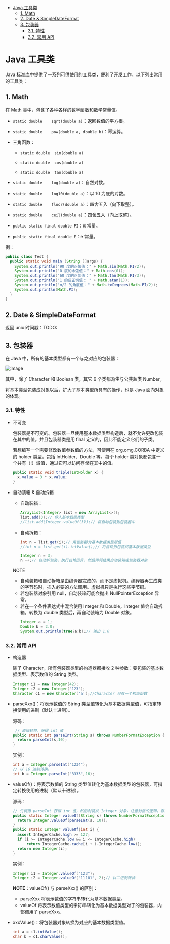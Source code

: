 - [Java 工具类](#java-%E5%B7%A5%E5%85%B7%E7%B1%BB)
  - [1. Math](#1-math)
  - [2. Date & SimpleDateFormat](#2-date-simpledateformat)
  - [3. 包装器](#3-%E5%8C%85%E8%A3%85%E5%99%A8)
    - [3.1. 特性](#31-%E7%89%B9%E6%80%A7)
    - [3.2. 常用 API](#32-%E5%B8%B8%E7%94%A8-api)

# Java 工具类

Java 标准库中提供了一系列可供使用的工具类，便利了开发工作，以下列出常用的工具类：

## 1. Math

在 [Math](https://docs.oracle.com/javase/9/docs/api/java/lang/Math.html) 类中，包含了各种各样的数学函数和数学常量值。

- `static double	sqrt​(double a)`：返回数值的平方根。

- `static double	pow​(double a, double b)`：幂运算。

- 三角函数：
  - `static double	sin​(double a)`

  - `static double	cos​(double a)`

  - `static double	tan(double a)`

- `static double	log​(double a)`：自然对数。

- `static double	log10​(double a)`：以 10 为底的对数。

- `static double	floor​(double a)`：四舍五入（向下取整）。

- `static double	ceil​(double a)`：四舍五入（向上取整）。

- `public static final double PI`：π 常量。

- `public static final double E`：e 常量。

例：
```java
public class Test {  
  public static void main (String []args) {  
    System.out.println("90 度的正弦值：" + Math.sin(Math.PI/2));  
    System.out.println("0 度的余弦值：" + Math.cos(0));  
    System.out.println("60 度的正切值：" + Math.tan(Math.PI/3));  
    System.out.println("1 的反正切值： " + Math.atan(1));  
    System.out.println("π/2 的角度值：" + Math.toDegrees(Math.PI/2));  
    System.out.println(Math.PI);  
  }  
}
```

## 2. Date & SimpleDateFormat

返回 unix 时间戳：TODO:

## 3. 包装器

在 Java 中，所有的基本类型都有一个与之对应的包装器：

![image](http://otaivnlxc.bkt.clouddn.com/jpg/2018/1/26/9794f9e803ad3ca6231096ee89d16443.jpg)

其中，除了 Character 和 Boolean 类，其它 6 个类都派生与公共超类 Number。

将基本类型包装成对象以后，扩大了基本类型所具有的操作，也是 Java 面向对象的体现。

### 3.1. 特性

- 不可变

  包装器是不可变的。包装器一旦使用基本数据类型构造后，就不允许更改包装在其中的值。并且包装器类是用 final 定义的，因此不能定义它们的子类。

  若想编写一个需要修改数值参数值的方法，可使用在 org.omg.CORBA 中定义的 holder 类型，包括 IntHolder、Double 等。每个 holder 类对象都包含一个共有（!）域值，通过它可以访问存储在其中的值。
  ```java
  public static void triple(IntHolder x) {
    x.value = 3 * x.value;
  }
  ```

- 自动装箱 & 自动拆箱

  - 自动装箱：
    ```java
    ArrayList<Integer> list = new ArrayList<>();
    list.add(3);// 传入基本数据类型
    //list.add(Integer.valueOf(3));// 将自动包装到包装器中
    ```
  - 自动拆箱：
    ```java
    int n = list.get(i);// 用包装器为基本数据类型赋值
    //int n = list.get(i).intValue();// 将自动拆包装成基本数据类型
    ```
    ```java
    Integer n = 3;
    n ++;// 自动拆包装，执行自增运算，然后再将结果自动装箱成包装器对象
    ```
  NOTE
  - 自动装箱和自动拆箱是由编译器完成的，而不是虚拟机。编译器再生成类的字节码时，插入必要的方法调用。虚拟机只是执行这些字节码。
  - 若包装器对象引用 null，自动装箱可能会抛出 NullPointerException 异常。
  - 若在一个条件表达式中混合使用 Integer 和 Double，Integer 值会自动拆箱，转换为 double 类型后，再自动装箱为 Double 对象。
    ```java
    Integer a = 1;
    Double b = 2.0;
    System.out.println(true?a:b);// 输出 1.0
    ```

### 3.2. 常用 API

- 构造器

  除了 Character，所有包装器类型的构造器都接收 2 种参数：要包装的基本数据类型、表示数值的 String 类型。
  ```java
  Integer i1 = new Integer(42); 
  Integer i2 = new Integer("123");
  Character c1 = new Character('a');//Character 只有一个构造函数
  ```

- parseXxx()：将表示数值的 String 类型值转化为基本数据类型值，可指定转换使用的进制（默认十进制）。
  
  源码：
  ```java
   // 直接转换，获得 int 值
  public static int parseInt(String s) throws NumberFormatException {
    return parseInt(s,10);
  }
  ```
  实例：
  ```java
  int a = Integer.parseInt("1234");
  // 以 16 进制转换。
  int b = Integer.parseInt("3333",16);
  ```

- valueOf()：将表示数值的 String 类型值转化为基本数据类型的包装器，可指定转换使用的进制（默认十进制）。
  
  源码：
  ```java
  // 先调用 parseInt 获得 int 值，然后封装成 Integer 对象，注意封装的逻辑，有缓存
  public static Integer valueOf(String s) throws NumberFormatException {
    return Integer.valueOf(parseInt(s, 10));
  }
  public static Integer valueOf(int i) {
    assert IntegerCache.high >= 127;
    if (i >= IntegerCache.low && i <= IntegerCache.high)
        return IntegerCache.cache[i + (-IntegerCache.low)];
    return new Integer(i);
  }
  ```
  实例：
  ```java
  Integer i1 = Integer.valueOf("123");
  Integer i2 = Integer.valueOf("11101", 2);// 以二进制转换
  ```
  **NOTE**：valueOf() 与 parseXxx() 的区别：
  - parseXxx 将表示数值的字符串转化为基本数据类型。
  - valueOf 将表示数值类型的字符串转化为基本数据类型对于的包装器，内部调用了 parseXxx。

- xxxValue()：将包装器对象转换为对应的基本数据类型值。
  ```java
  int a = i1.intValue();
  char b = c1.charValue();
  ```